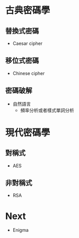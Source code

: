 # 古典密碼學 #
## 替換式密碼 ##
* Caesar cipher
## 移位式密碼 ## 
* Chinese cipher

## 密碼破解 ##
* 自然語言
  * 頻率分析或者樣式單詞分析

# 現代密碼學 #
## 對稱式 ##
* AES
## 非對稱式 ##
* RSA


# Next #
* Enigma 
